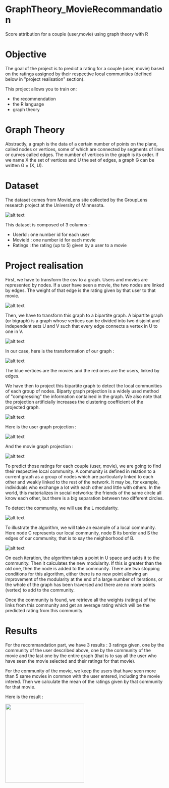# GraphTheory_MovieRecommandation

Score attribution for a couple (user,movie) using graph theory with R

# Objective

The goal of the project is to predict a rating for a couple (user, movie) based on the ratings assigned by their respective local communities (defined below in "project realisation" section).

This project allows you to train on:
- the recommendation
- the R language
- graph theory

# Graph Theory 

Abstractly, a graph is the data of a certain number of points on the plane, called nodes or vertices, some of which are connected by segments of lines or curves called edges. The number of vertices in the graph is its order. If we name X the set of vertices and U the set of edges, a graph G can be written G = (X, U).

# Dataset

The dataset comes from MovieLens site collected by the GroupLens research project at the University of Minnesota.

![alt text](https://github.com/Ainara2828/GraphTheory_MovieRecommandation/blob/main/images/CSV%20head.png?raw=true)

This dataset is composed of 3 columns :
- UserId : one number id for each user
- MovieId : one number id for each movie
- Ratings : the rating (up to 5) given by a user to a movie

# Project realisation

First, we have to transform the csv to a graph. Users and movies are represented by nodes. If a user have seen a movie, the two nodes are linked by edges. The weight of that edge is the rating given by that user to that movie.

![alt text](https://github.com/Ainara2828/GraphTheory_MovieRecommandation/blob/main/images/GraphG.png?raw=true)

Then, we have to transform this graph to a bipartite graph. A bipartite graph (or bigraph) is a graph whose vertices can be divided into two disjoint and independent sets U and V such that every edge connects a vertex in U to one in V.


![alt text](https://github.com/Ainara2828/GraphTheory_MovieRecommandation/blob/main/images/graph_bi.PNG?raw=true)

In our case, here is the transformation of our graph :

![alt text](https://github.com/Ainara2828/GraphTheory_MovieRecommandation/blob/main/images/graph_bi_.PNG?raw=true)

The blue vertices are the movies and the red ones are the users, linked by edges.

We have then to project this bipartite graph to detect the local communities of each group of nodes. Biparty graph projection is a widely used method of "compressing" the information contained in the graph. We also note that the projection artificially increases the clustering coefficient of the projected graph.

![alt text](https://github.com/Ainara2828/GraphTheory_MovieRecommandation/blob/main/images/projection_ex.PNG?raw=true)

Here is the user graph projection :

![alt text](https://github.com/Ainara2828/GraphTheory_MovieRecommandation/blob/main/images/proj_users.png?raw=true)

And the movie graph projection :

![alt text](https://github.com/Ainara2828/GraphTheory_MovieRecommandation/blob/main/images/proj_films.PNG?raw=true)

To predict those ratings for each couple (user, movie), we are going to find their respective local community. A community is defined in relation to a current graph as a group of nodes which are particularly linked to each other and weakly linked to the rest of the network. It may be, for example, individuals who exchange a lot with each other and little with others. In the world, this materializes in social networks: the friends of the same circle all know each other, but there is a big separation between two different circles.

To detect the community, we will use the L modularity. 

![alt text](https://github.com/Ainara2828/GraphTheory_MovieRecommandation/blob/main/images/modularity.png?raw=true)

To illustrate the algorithm, we will take an example of a local community. Here node C represents our local community, node B its border and S the edges of our community, that is to say the neighborhood of B.


![alt text](https://github.com/Ainara2828/GraphTheory_MovieRecommandation/blob/main/images/local_com.png?raw=true)

On each iteration, the algorithm takes a point in U space and adds it to the community. Then it calculates the new modularity. If this is greater than the old one, then the node is added to the community.
There are two stopping conditions for this algorithm, either there is no new point allowing an improvement of the modularity at the end of a large number of iterations, or the whole of the graph has been traversed and there are no more points (vertex) to add to the community.

Once the community is found, we retrieve all the weights (ratings) of the links from this community and get an average rating which will be the predicted rating from this community.

# Results

For the recommandation part, we have 3 results : 3 ratings given, one by the community of the user described above, one by the community of the movie and the last one by the entire graph (that is to say all the user who have seen the movie selected and their ratings for that movie).

For the community of the movie, we keep the users that have seen more than 5 same movies in common with the user entered, including the movie intered. Then we calculate the mean of the ratings given by that community for that movie.

Here is the result :

<img src="https://github.com/Ainara2828/GraphTheory_MovieRecommandation/blob/main/images/resultat.PNG?raw=true" width="250" height="250">


